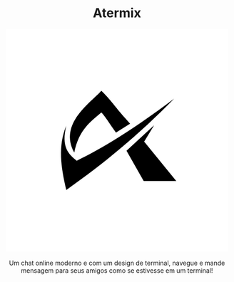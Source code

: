<div style="align-center">
  
  <center>
    
# Atermix

<img src="Design sem nome.png">

Um chat online moderno e com um design de terminal, navegue e mande mensagem para seus amigos como se estivesse em um terminal!
</div>
</center>
